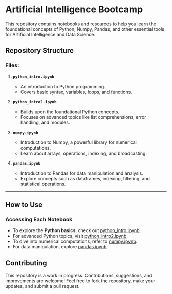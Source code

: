 # Artificial Intelligence Bootcamp

This repository contains notebooks and resources to help you learn the foundational concepts of Python, Numpy, Pandas, and other essential tools for Artificial Intelligence and Data Science.

## Repository Structure

### Files:

1. **`python_intro.ipynb`**
   - An introduction to Python programming.
   - Covers basic syntax, variables, loops, and functions.

2. **`python_intro2.ipynb`**
   - Builds upon the foundational Python concepts.
   - Focuses on advanced topics like list comprehensions, error handling, and modules.

3. **`numpy.ipynb`**
   - Introduction to Numpy, a powerful library for numerical computations.
   - Learn about arrays, operations, indexing, and broadcasting.

4. **`pandas.ipynb`**
   - Introduction to Pandas for data manipulation and analysis.
   - Explore concepts such as dataframes, indexing, filtering, and statistical operations.

---

## How to Use

### Accessing Each Notebook
- To explore the **Python basics**, check out [python_intro.ipynb](./python_intro.ipynb).
- For advanced Python topics, visit [python_intro2.ipynb](./python_intro2.ipynb).
- To dive into numerical computations, refer to [numpy.ipynb](./numpy.ipynb).
- For data manipulation, explore [pandas.ipynb](./pandas.ipynb).

## Contributing

This repository is a work in progress. Contributions, suggestions, and improvements are welcome! Feel free to fork the repository, make your updates, and submit a pull request.
